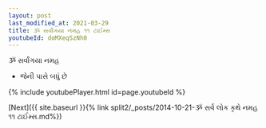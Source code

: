 ```yaml
---
layout: post
last_modified_at: 2021-03-29
title: ૐ સર્વાંગયા નમહ ૧૧ ટાઈમ્સ
youtubeId: doMXeqSzNh0
---
```

 
 
 ૐ સર્વાંગયા નમહ  
 
 -  જેની પાસે બધું છે 
 
  
 
  
 
 
 
 
 
 


{% include youtubePlayer.html id=page.youtubeId %}
 
[Next]({{ site.baseurl }}{% link  split2/_posts/2014-10-21-ૐ સર્વ લોક કૃથે નમહ ૧૧ ટાઈમ્સ.md%})
 
